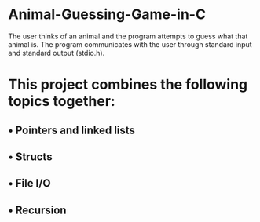 # Animal-Guessing-Game-in-C
The user thinks of an animal and the program attempts to guess what that animal is. The program communicates with the user through  standard input and standard output (stdio.h). 

# This project combines the following topics together: 
## • Pointers and linked lists 
## • Structs 
## • File I/O 
## • Recursion 
